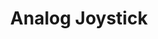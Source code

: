 ---
category: controls
title: Analog Joystick
price: 5.00
slug: analog-joystick
sku: HGW
image: /images/sales/input_joystick.jpg
layout: productdetails
---